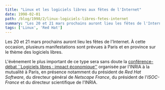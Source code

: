 ```yaml
---
title: "Linux et les logiciels libres aux fêtes de l'Internet"
date: 1998-02-01
path: /blog/1998/2/linux-logiciels-libres-fetes-internet
summary: "Les 20 et 21 mars prochains auront lieu les fêtes de l'Internet."
tags: ['Linux', 'Red Hat']
---
```


<P>
Les 20 et 21 mars prochains auront lieu les fêtes de l'Internet.
À cette occasion, plusieurs manifestations sont prévues à Paris et en
province sur le thème des logiciels libres.
</P>
<P>L'évènement le plus important de ce type sera sans doute la <A HREF="http://www.inria.fr/feteinternet98-conference/">conférence-débat ``Logiciels libres : impact
économique''</A> organisée par l'INRIA à la mutualité à Paris, en présence
notamment du président de <EM>Red Hat Software</EM>, du directeur général
de <EM>Netscape France</EM>, du président de l'<EM>ISOC-France</EM> et
du directeur scientifique de l'INRIA.
</P>


